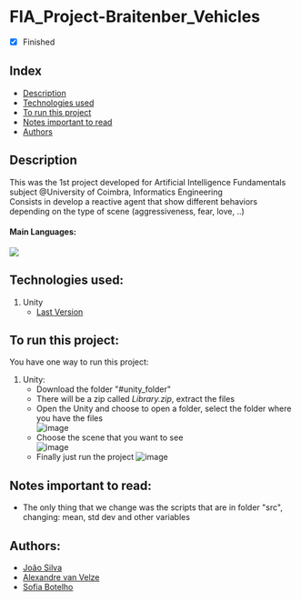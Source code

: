 # FIA_Project-Braitenber_Vehicles
- [x] Finished

## Index
- [Description](#description)
- [Technologies used](#technologies-used)
- [To run this project](#to-run-this-project)
- [Notes important to read](#notes-important-to-read)
- [Authors](#authors)

## Description
This was the 1st project developed for Artificial Intelligence Fundamentals subject @University of Coimbra, Informatics Engineering<br>
Consists in develop a reactive agent that show different behaviors depending on the type of scene (aggressiveness, fear, love, ..)<br>

#### Main Languages:
![](https://img.shields.io/badge/-C++-333333?style=flat&logo=C%2B%2B&logoColor=895BE6)

## Technologies used:
1. Unity
    - [Last Version](https://unity.com/download#how-get-started) 


## To run this project:
You have one way to run this project:
1. Unity:
    * Download the folder "#unity_folder"
    * There will be a zip called *Library.zip*, extract the files
    * Open the Unity and choose to open a folder, select the folder where you have the files<br>
        ![image](https://i.imgur.com/psQXpUC.png)
    * Choose the scene that you want to see<br>
        ![image](https://i.imgur.com/yL7IAgu.png)
    * Finally just run the project
        ![image](https://i.imgur.com/IIzyrob.png)

## Notes important to read:
   - The only thing that we change was the scripts that are in folder "src", changing: mean, std dev and other variables

## Authors:
- [João Silva](https://github.com/ikikara)
- [Alexandre van Velze](https://github.com/alex6458)
- [Sofia Botelho](https://github.com/sbalves)
